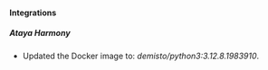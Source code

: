 
#### Integrations

##### Ataya Harmony

- Updated the Docker image to: *demisto/python3:3.12.8.1983910*.

